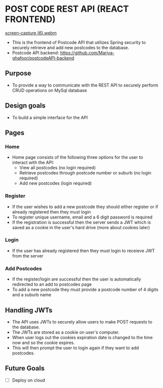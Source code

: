 # POST CODE REST API (REACT FRONTEND)
[screen-capture (6).webm](https://github.com/Mariya-ghafoor/postcodeAPI-frontend/assets/126770566/8277f2ff-639a-46de-aa44-9ee08f43a611)

- This is the frontend of Postcode API that utilizes Spring security to securely retrieve and add new postcodes to the database.
- Postcode API backend: https://github.com/Mariya-ghafoor/postcodeAPI-backend

## Purpose

- To provide a way to communicate with the REST API to securely perform CRUD operations on MySql database

## Design goals

- To build a simple interface for the API

## Pages

### Home

- Home page consists of the following three options for the user to interact with the API:
  - View all postcodes (no login required)
  - Retrieve postcodes through postcode number or suburb (no login required)
  - Add new postcodes (login required)

### Register

- If the user wishes to add a new postcode they should either register or if already registered then they must login
- To register unique username, email and a 6 digit password is required
- If the registration is successful then the server sends a JWT which is saved as a cookie in the user's hard drive (more about cookies later)

### Login

- If the user has already registered then they must login to receieve JWT from the server

### Add Postcodes

- If the register/login are successful then the user is automatically redirected to an add to postcodes page
- To add a new postcode they must provide a postcode number of 4 digits and a suburb name

## Handling JWTs

- The API uses JWTs to securely allow users to make POST requests to the database.
- The JWTs are stored as a cookie on user's computer.
- When user logs out the cookies expiration date is changed to the time now and so the cookie expires.
- This will then prompt the user to login again if they want to add postcodes.

## Future Goals

- [ ] Deploy on cloud
